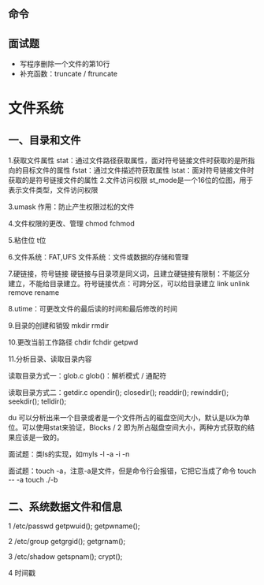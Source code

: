 ## 命令

## 面试题

- 写程序删除一个文件的第10行
- 补充函数：truncate / ftruncate

# 文件系统

## 一、目录和文件

1.获取文件属性
    stat：通过文件路径获取属性，面对符号链接文件时获取的是所指向的目标文件的属性
    fstat：通过文件描述符获取属性
    lstat：面对符号链接文件时获取的是符号链接文件的属性
2.文件访问权限
    st_mode是一个16位的位图，用于表示文件类型，文件访问权限

3.umask
    作用：防止产生权限过松的文件

4.文件权限的更改、管理
    chmod
    fchmod

5.粘住位
    t位

6.文件系统：FAT,UFS
    文件系统：文件或数据的存储和管理

7.硬链接，符号链接
    硬链接与目录项是同义词，且建立硬链接有限制：不能区分建立，不能给目录建立。符号链接优点：可跨分区，可以给目录建立
    link
    unlink
    remove
    rename

8.utime：可更改文件的最后读的时间和最后修改的时间

9.目录的创建和销毁
    mkdir
    rmdir

10.更改当前工作路径
    chdir
    fchdir
    getpwd

11.分析目录、读取目录内容

读取目录方式一：glob.c
glob()：解析模式 / 通配符

读取目录方式二：getdir.c
opendir();
closedir();
readdir();
rewinddir();
seekdir();
telldir();

du 可以分析出来一个目录或者是一个文件所占的磁盘空间大小，默认是以k为单位。可以使用stat来验证，Blocks / 2 即为所占磁盘空间大小，两种方式获取的结果应该是一致的。

面试题：类ls的实现，如myls -l -a -i -n

面试题：touch -a，注意-a是文件，但是命令行会报错，它把它当成了命令
touch -- -a
touch ./-b

## 二、系统数据文件和信息

1 /etc/passwd
    getpwuid();
    getpwname();

2 /etc/group
    getgrgid();
    getgrnam();

3 /etc/shadow
    getspnam();
    crypt(); 

4 时间戳
